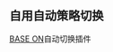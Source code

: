 ## 自用自动策略切换

[BASE ON](https://github.com/Peng-YM/QuanX/blob/master/Tools/AutoPolicy/auto-policy.js)自动切换插件







